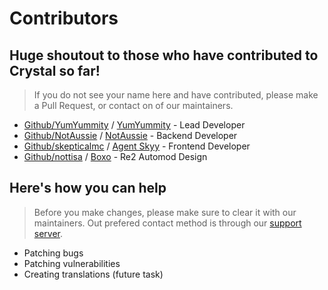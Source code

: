 # Contributors
## Huge shoutout to those who have contributed to Crystal so far!
> If you do not see your name here and have contributed, please make a Pull Request, or contact on of our maintainers.
- [Github/YumYummity](https://github.com/YumYummity) / [YumYummity](https://www.guilded.gg/u/YumYummity) - Lead Developer
- [Github/NotAussie](https://github.com/NotAussie) / [NotAussie](https://www.guilded.gg/u/NotAussie) - Backend Developer
- [Github/skepticalmc](https://github.com/skepticalmc) / [Agent Skyy](https://www.guilded.gg/u/skyy9) - Frontend Developer
- [Github/nottisa](https://github.com/nottisa) / [Boxo](https://www.guilded.gg/u/boxo) - Re2 Automod Design

## Here's how you can help
> Before you make changes, please make sure to clear it with our maintainers. Out prefered contact method is through our [support server](https://www.guilded.gg/econuker).

- Patching bugs
- Patching vulnerabilities
- Creating translations (future task)

